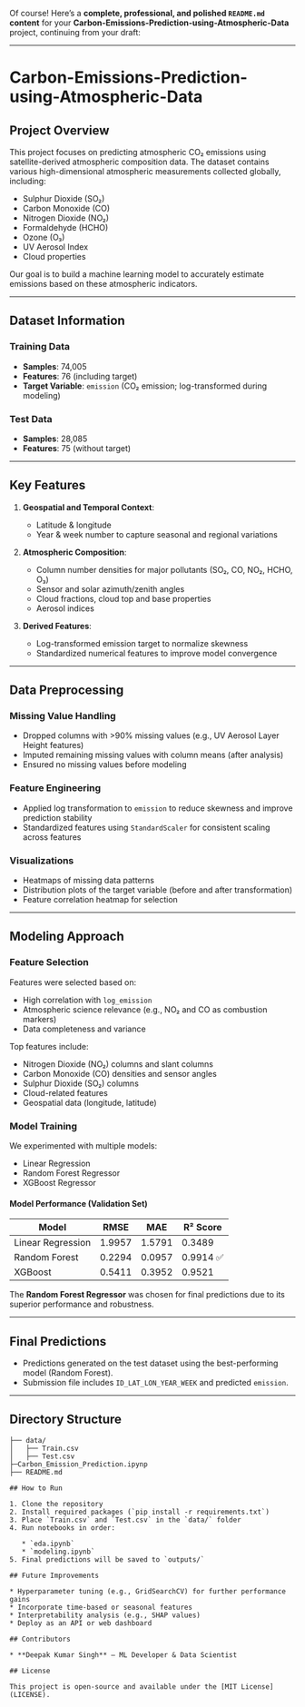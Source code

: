 Of course! Here’s a **complete, professional, and polished `README.md` content** for your **Carbon-Emissions-Prediction-using-Atmospheric-Data** project, continuing from your draft:

---

# Carbon-Emissions-Prediction-using-Atmospheric-Data

## Project Overview

This project focuses on predicting atmospheric CO₂ emissions using satellite-derived atmospheric composition data. The dataset contains various high-dimensional atmospheric measurements collected globally, including:

* Sulphur Dioxide (SO₂)
* Carbon Monoxide (CO)
* Nitrogen Dioxide (NO₂)
* Formaldehyde (HCHO)
* Ozone (O₃)
* UV Aerosol Index
* Cloud properties

Our goal is to build a machine learning model to accurately estimate emissions based on these atmospheric indicators.

---

## Dataset Information

### Training Data

* **Samples**: 74,005
* **Features**: 76 (including target)
* **Target Variable**: `emission` (CO₂ emission; log-transformed during modeling)

### Test Data

* **Samples**: 28,085
* **Features**: 75 (without target)

---

## Key Features

1. **Geospatial and Temporal Context**:

   * Latitude & longitude
   * Year & week number to capture seasonal and regional variations

2. **Atmospheric Composition**:

   * Column number densities for major pollutants (SO₂, CO, NO₂, HCHO, O₃)
   * Sensor and solar azimuth/zenith angles
   * Cloud fractions, cloud top and base properties
   * Aerosol indices

3. **Derived Features**:

   * Log-transformed emission target to normalize skewness
   * Standardized numerical features to improve model convergence

---

## Data Preprocessing

### Missing Value Handling

* Dropped columns with >90% missing values (e.g., UV Aerosol Layer Height features)
* Imputed remaining missing values with column means (after analysis)
* Ensured no missing values before modeling

### Feature Engineering

* Applied log transformation to `emission` to reduce skewness and improve prediction stability
* Standardized features using `StandardScaler` for consistent scaling across features

### Visualizations

* Heatmaps of missing data patterns
* Distribution plots of the target variable (before and after transformation)
* Feature correlation heatmap for selection

---

## Modeling Approach

### Feature Selection

Features were selected based on:

* High correlation with `log_emission`
* Atmospheric science relevance (e.g., NO₂ and CO as combustion markers)
* Data completeness and variance

Top features include:

* Nitrogen Dioxide (NO₂) columns and slant columns
* Carbon Monoxide (CO) densities and sensor angles
* Sulphur Dioxide (SO₂) columns
* Cloud-related features
* Geospatial data (longitude, latitude)

### Model Training

We experimented with multiple models:

* Linear Regression
* Random Forest Regressor
* XGBoost Regressor

#### Model Performance (Validation Set)

| Model             | RMSE   | MAE    | R² Score |
| ----------------- | ------ | ------ | -------- |
| Linear Regression | 1.9957 | 1.5791 | 0.3489   |
| Random Forest     | 0.2294 | 0.0957 | 0.9914 ✅ |
| XGBoost           | 0.5411 | 0.3952 | 0.9521   |

The **Random Forest Regressor** was chosen for final predictions due to its superior performance and robustness.

---

## Final Predictions

* Predictions generated on the test dataset using the best-performing model (Random Forest).
* Submission file includes `ID_LAT_LON_YEAR_WEEK` and predicted `emission`.

---

## Directory Structure

```
├── data/
│   ├── Train.csv
│   ├── Test.csv
├─Carbon_Emission_Prediction.ipynp
├── README.md

## How to Run

1. Clone the repository
2. Install required packages (`pip install -r requirements.txt`)
3. Place `Train.csv` and `Test.csv` in the `data/` folder
4. Run notebooks in order:

   * `eda.ipynb`
   * `modeling.ipynb`
5. Final predictions will be saved to `outputs/`

## Future Improvements

* Hyperparameter tuning (e.g., GridSearchCV) for further performance gains
* Incorporate time-based or seasonal features
* Interpretability analysis (e.g., SHAP values)
* Deploy as an API or web dashboard

## Contributors

* **Deepak Kumar Singh** — ML Developer & Data Scientist

## License

This project is open-source and available under the [MIT License](LICENSE).

